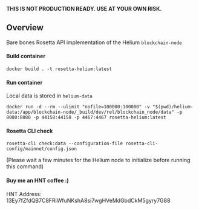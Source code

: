 **THIS IS NOT PRODUCTION READY. USE AT YOUR OWN RISK.**

## Overview
Bare bones Rosetta API implementation of the Helium `blockchain-node`

#### Build container
```text
docker build . -t rosetta-helium:latest
```

#### Run container
Local data is stored in `helium-data`
```text
docker run -d --rm --ulimit "nofile=100000:100000" -v "$(pwd)/helium-data:/app/blockchain-node/_build/dev/rel/blockchain_node/data" -p 8080:8080 -p 44158:44158 -p 4467:4467 rosetta-helium:latest
```

#### Rosetta CLI check
```text
rosetta-cli check:data --configuration-file rosetta-cli-config/mainnet/config.json
```
(Please wait a few minutes for the Helium node to initialize before running this command)

#### Buy me an HNT coffee :)
HNT Address: 13Ey7fZfdQB7C8FRiWfuNKshA8si7wgHVeMdGbdCkM5gyry7G88
